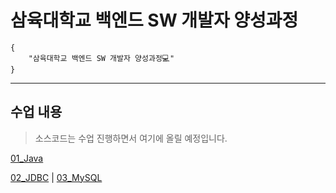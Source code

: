 # 삼육대학교 백엔드 SW 개발자 양성과정

```
{
    "삼육대학교 백엔드 SW 개발자 양성과정💻"
}
```
---
## 수업 내용

> 소스코드는 수업 진행하면서 여기에 올릴 예정입니다.
>
[01_Java](https://github.com/2024-SYU-Backend/01_java.git) 

[02_JDBC](https://github.com/2024-SYU-Backend/02_jdbc) | [03_MySQL](https://github.com/2024-SYU-Backend/03_mysql.git)

